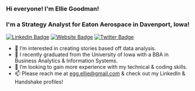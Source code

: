 
### Hi everyone! I'm Ellie Goodman!
### I'm a Strategy Analyst for Eaton Aerospace in Davenport, Iowa!

[![Linkedin Badge](https://img.shields.io/badge/-LinkedIn-0e76a8?style=flat-square&logo=Linkedin&logoColor=white)](https://www.linkedin.com/in/ellie-goodman-65b439221/) [![Website Badge](https://img.shields.io/badge/Website-3b5998?style=flat-square&logo=google-chrome&logoColor=white)](https://eleanorgoodman.me) [![Twitter Badge](https://img.shields.io/badge/-Twitter-00acee?style=flat-square&logo=Twitter&logoColor=white)](https://twitter.com/elliegoodman28?s=11)

- 👀 I’m interested in creating stories based off data analysis.
- 🌱 I recently graduated from the University of Iowa with a BBA in Business Analytics & Information Systems.
- 💞️ I’m looking to gain more experience with my technical & coding skills.
- 📫 Please reach me at egg.ellie@gmail.com & check out my LinkedIn & Handshake profiles!

<!---
elliegoodman/elliegoodman is a ✨ special ✨ repository because its `README.md` (this file) appears on your GitHub profile.
You can click the Preview link to take a look at your changes.
--->
